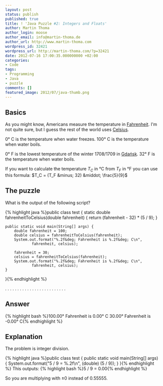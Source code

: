 ```yaml
---
layout: post
status: publish
published: true
title: ! 'Java Puzzle #2: Integers and Floats'
author: Martin Thoma
author_login: moose
author_email: info@martin-thoma.de
author_url: http://www.martin-thoma.com
wordpress_id: 32421
wordpress_url: http://martin-thoma.com/?p=32421
date: 2012-07-16 17:00:35.000000000 +02:00
categories:
- Code
tags:
- Programming
- Java
- puzzle
comments: []
featured_image: 2012/07/java-thumb.png
---
```

<h2>Basics</h2>
As you might know, Americans measure the temperature in <a href="http://en.wikipedia.org/wiki/Fahrenheit">Fahrenheit</a>. I'm not quite sure, but I guess the rest of the world uses <a href="http://en.wikipedia.org/wiki/Celsius">Celsius</a>.

0&deg; C is the temperature when water freezes.
100&deg; C is the temperature when water boils.

0&deg; F is the lowest temperature of the winter 1708/1709 in <a href="http://en.wikipedia.org/wiki/Gda%C5%84sk">Gdańsk</a>.
32&deg; F is the temperature when water boils.

If you want to calculate the temperature $T_C$ in &deg;C from $T_F$ in &deg;F you can use this formula:
$T_C = (T_F &minus; 32) &middot; \frac{5}{9}$

<h2>The puzzle</h2>
What is the output of the following script?

{% highlight java %}public class test {
    static double fahrenheitToCelsius(double fahrenheit) {
        return (fahrenheit - 32) * (5 / 9);
    }

    public static void main(String[] args) {
        double fahrenheit = 100;
        double celsius = fahrenheitToCelsius(fahrenheit);
        System.out.format("%.2f&deg; Fahrenheit is %.2f&deg; C\n", 
                fahrenheit, celsius);

        fahrenheit = 30;
        celsius = fahrenheitToCelsius(fahrenheit);
        System.out.format("%.2f&deg; Fahrenheit is %.2f&deg; C\n", 
                fahrenheit, celsius);
    }
}{% endhighlight %}

.
.
.
.
.
.
.
.
.
.
.
.
.
.
.
.
.
.
.
.
.
.
.
.
.

<h2>Answer</h2>
{% highlight bash %}100.00&deg; Fahrenheit is 0.00&deg; C
30.00&deg; Fahrenheit is -0.00&deg; C{% endhighlight %}

<h2>Explanation</h2>
The problem is integer division.

{% highlight java %}public class test {
    public static void main(String[] args) {
        System.out.format("5 / 9 = %.2f\n", (double) (5 / 9));
    }
}{% endhighlight %}
This outputs:
{% highlight bash %}5 / 9 = 0.00{% endhighlight %}

So you are multiplying with $\pm 0$ instead of $0.55555$.
